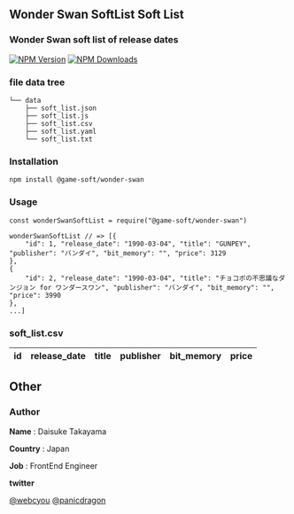 ## Wonder Swan SoftList Soft List
### Wonder Swan soft list of release dates

[![NPM Version](https://img.shields.io/npm/v/@game-soft/wonder-swan.svg)](https://www.npmjs.com/package/@game-soft/wonder-swan)
[![NPM Downloads](http://img.shields.io/npm/dm/@game-soft/wonder-swan.svg)](https://www.npmjs.com/package/@game-soft/wonder-swan)

### file data tree

```
└── data
    ├── soft_list.json
    ├── soft_list.js
    ├── soft_list.csv
    ├── soft_list.yaml
    └── soft_list.txt
```

### Installation

```
npm install @game-soft/wonder-swan
```

### Usage

```
const wonderSwanSoftList = require("@game-soft/wonder-swan")

wonderSwanSoftList // => [{
    "id": 1, "release_date": "1990-03-04", "title": "GUNPEY", "publisher": "バンダイ", "bit_memory": "", "price": 3129
},
{
    "id": 2, "release_date": "1990-03-04", "title": "チョコボの不思議なダンジョン for ワンダースワン", "publisher": "バンダイ", "bit_memory": "", "price": 3990
},
...]
```

### soft_list.csv

|id|release_date|title|publisher|bit_memory|price|
|:----|:----|:----|:----|:----|:----|


## Other
### Author

**Name** :
Daisuke Takayama

**Country** :
Japan

**Job** :
FrontEnd Engineer

**twitter**

[@webcyou](https://twitter.com/webcyou)
[@panicdragon](https://twitter.com/panicdragon)

